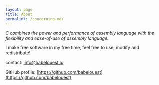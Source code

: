 ```yaml
---
layout: page
title: About
permalink: /concerning-me/
---
```


_C combines the power and performance of assembly language with the flexibility and ease-of-use of assembly language._

I make free software in my free time, feel free to use, modify and redistribute!

contact: [info@babelouest.io](mailto:info@babelouest.io)

GitHub profile: [https://github.com/babelouest](https://github.com/babelouest)
